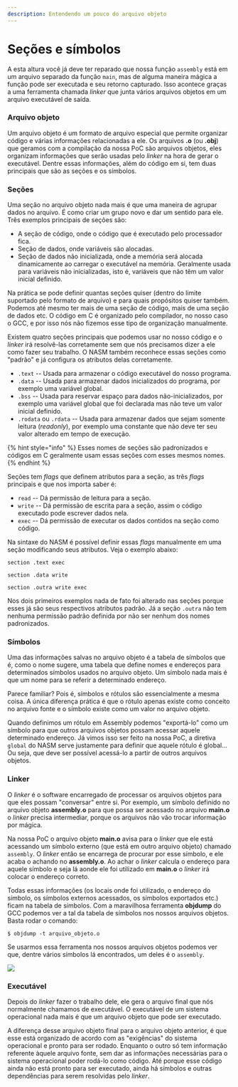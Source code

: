 ```yaml
---
description: Entendendo um pouco do arquivo objeto
---
```


# Seções e símbolos

A esta altura você já deve ter reparado que nossa função `assembly` está em um arquivo separado da função `main`, mas de alguma maneira mágica a função pode ser executada e seu retorno capturado. Isso acontece graças a uma ferramenta chamada _linker_ que junta vários arquivos objetos em um arquivo executável de saída.

### Arquivo objeto

Um arquivo objeto é um formato de arquivo especial que permite organizar código e várias informações relacionadas a ele. Os arquivos **.o** \(ou **.obj**\) que geramos com a compilação da nossa PoC são arquivos objetos, eles organizam informações que serão usadas pelo _linker_ na hora de gerar o executável. Dentre essas informações, além do código em si, tem duas principais que são as seções e os símbolos.

### Seções

Uma seção no arquivo objeto nada mais é que uma maneira de agrupar dados no arquivo. É como criar um grupo novo e dar um sentido para ele. Três exemplos principais de seções são:

* A seção de código, onde o código que é executado pelo processador fica.
* Seção de dados, onde variáveis são alocadas.
* Seção de dados não inicializada, onde a memória será alocada dinamicamente ao carregar o executável na memória. Geralmente usada para variáveis não inicializadas, isto é, variáveis que não têm um valor inicial definido.

Na prática se pode definir quantas seções quiser \(dentro do limite suportado pelo formato de arquivo\) e para quais propósitos quiser também. Podemos até mesmo ter mais de uma seção de código, mais de uma seção de dados etc. O código em C é organizado pelo compilador, no nosso caso o GCC, e por isso nós não fizemos esse tipo de organização manualmente.

Existem quatro seções principais que podemos usar no nosso código e o _linker_ irá resolvê-las corretamente sem que nós precisamos dizer a ele como fazer seu trabalho. O NASM também reconhece essas seções como "padrão" e já configura os atributos delas corretamente.

* `.text` -- Usada para armazenar o código executável do nosso programa.
* `.data` -- Usada para armazenar dados inicializados do programa, por exemplo uma variável global.
* `.bss` -- Usada para reservar espaço para dados não-inicializados, por exemplo uma variável global que foi declarada mas não teve um valor inicial definido.
* `.rodata` ou `.rdata` -- Usada para armazenar dados que sejam somente leitura \(_readonly_\), por exemplo uma constante que não deve ter seu valor alterado em tempo de execução.

{% hint style="info" %}
Esses nomes de seções são padronizados e códigos em C geralmente usam essas seções com esses mesmos nomes.
{% endhint %}

Seções tem _flags_ que definem atributos para a seção, as três _flags_ principais e que nos importa saber é:

* `read` -- Dá permissão de leitura para a seção.
* `write` -- Dá permissão de escrita para a seção, assim o código executado pode escrever dados nela.
* `exec` -- Dá permissão de executar os dados contidos na seção como código.

Na sintaxe do NASM é possível definir essas _flags_ manualmente em uma seção modificando seus atributos. Veja o exemplo abaixo:

```text
section .text exec

section .data write

section .outra write exec
```

Nos dois primeiros exemplos nada de fato foi alterado nas seções porque esses já são seus respectivos atributos padrão. Já a seção `.outra` não tem nenhuma permissão padrão definida por não ser nenhum dos nomes padronizados.

### Símbolos

Uma das informações salvas no arquivo objeto é a tabela de símbolos que é, como o nome sugere, uma tabela que define nomes e endereços para determinados símbolos usados no arquivo objeto. Um símbolo nada mais é que um nome para se referir a determinado endereço.

Parece familiar? Pois é, símbolos e rótulos são essencialmente a mesma coisa. A única diferença prática é que o rótulo apenas existe como conceito no arquivo fonte e o símbolo existe como um valor no arquivo objeto.

Quando definimos um rótulo em Assembly podemos "exportá-lo" como um símbolo para que outros arquivos objetos possam acessar aquele determinado endereço. Já vimos isso ser feito na nossa PoC, a diretiva `global` do NASM serve justamente para definir que aquele rótulo é global... Ou seja, que deve ser possível acessá-lo a partir de outros arquivos objetos.

### Linker

O _linker_ é o software encarregado de processar os arquivos objetos para que eles possam "conversar" entre si. Por exemplo, um símbolo definido no arquivo objeto **assembly.o** para que possa ser acessado no arquivo **main.o** o _linker_ precisa intermediar, porque os arquivos não vão trocar informação por mágica.

Na nossa PoC o arquivo objeto **main.o** avisa para o _linker_ que ele está acessando um símbolo externo \(que está em outro arquivo objeto\) chamado `assembly`. O _linker_ então se encarrega de procurar por esse símbolo, e ele acaba o achando no **assembly.o**. Ao achar o _linker_ calcula o endereço para aquele símbolo e seja lá aonde ele foi utilizado em **main.o** o _linker_ irá colocar o endereço correto.

Todas essas informações \(os locais onde foi utilizado, o endereço do símbolo, os símbolos externos acessados, os símbolos exportados etc.\) ficam na tabela de símbolos. Com a maravilhosa ferramenta **objdump** do GCC podemos ver a tal da tabela de símbolos nos nossos arquivos objetos. Basta rodar o comando:

```text
$ objdump -t arquivo_objeto.o
```

Se usarmos essa ferramenta nos nossos arquivos objetos podemos ver que, dentre vários símbolos lá encontrados, um deles é o `assembly`.

![](../.gitbook/assets/captura-de-tela-de-2019-07-23-21-43-00.png)

### Executável

Depois do _linker_ fazer o trabalho dele, ele gera o arquivo final que nós normalmente chamamos de executável. O executável de um sistema operacional nada mais é que um arquivo objeto que pode ser executado.

A diferença desse arquivo objeto final para o arquivo objeto anterior, é que esse está organizado de acordo com as "exigências" do sistema operacional e pronto para ser rodado. Enquanto o outro só tem informação referente àquele arquivo fonte, sem dar as informações necessárias para o sistema operacional poder rodá-lo como código. Até porque esse código ainda não está pronto para ser executado, ainda há símbolos e outras dependências para serem resolvidas pelo _linker_.

